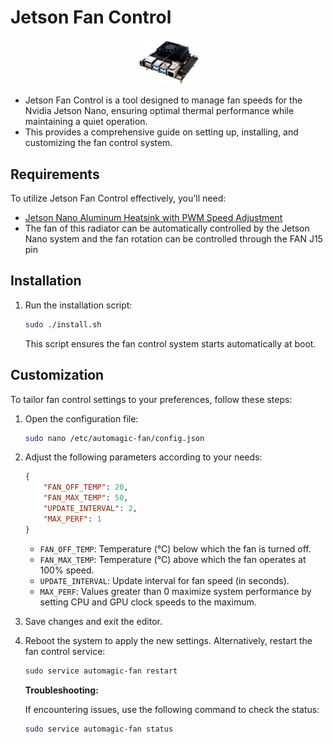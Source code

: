 # Jetson Fan Control

<p align="center">
  <img src="image/README/jetson-nano.png" alt="1711741488102" style="max-width:20%; height:auto;">
</p>

- Jetson Fan Control is a tool designed to manage fan speeds for the Nvidia Jetson Nano, ensuring optimal thermal performance while maintaining a quiet operation.
- This provides a comprehensive guide on setting up, installing, and customizing the fan control system.

## Requirements

To utilize Jetson Fan Control effectively, you'll need:

- [Jetson Nano Aluminum Heatsink with PWM Speed Adjustment](https://www.amazon.com/GeeekPi-Aluminum-Adjustment-40x40x7mm-Developer/dp/B098Q4VF4H)
- The fan of this radiator can be automatically controlled by the Jetson Nano system and the fan rotation can be controlled through the FAN J15 pin

## Installation

1. Run the installation script:

   ```sh
   sudo ./install.sh
   ```

   This script ensures the fan control system starts automatically at boot.

## Customization

To tailor fan control settings to your preferences, follow these steps:

1. Open the configuration file:

   ```sh
   sudo nano /etc/automagic-fan/config.json
   ```

2. Adjust the following parameters according to your needs:

   ```json
   {
       "FAN_OFF_TEMP": 20,
       "FAN_MAX_TEMP": 50,
       "UPDATE_INTERVAL": 2,
       "MAX_PERF": 1
   }
   ```

   - `FAN_OFF_TEMP`: Temperature (°C) below which the fan is turned off.
   - `FAN_MAX_TEMP`: Temperature (°C) above which the fan operates at 100% speed.
   - `UPDATE_INTERVAL`: Update interval for fan speed (in seconds).
   - `MAX_PERF`: Values greater than 0 maximize system performance by setting CPU and GPU clock speeds to the maximum.
3. Save changes and exit the editor.
4. Reboot the system to apply the new settings.
   Alternatively, restart the fan control service:

   ```sh
   sudo service automagic-fan restart
   ```

   **Troubleshooting:**

   If encountering issues, use the following command to check the status:

   ```bash
   sudo service automagic-fan status
   ```
